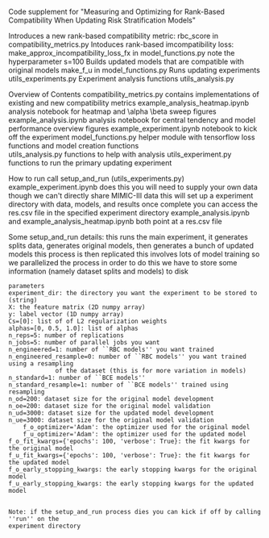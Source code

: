 Code supplement for
"Measuring and Optimizing for Rank-Based Compatibility When Updating 
Risk Stratification Models"

Introduces a new rank-based compatibility metric: 
	rbc_score in compatibility_metrics.py
Intoduces rank-based imcompatibility loss:
	make_approx_incompatibility_loss_fx in model_functions.py
	note the hyperparameter s=100
Builds updated models that are compatible with original models
	make_f_u in model_functions.py
Runs updating experiments
	utils_experiments.py
Experiment analysis functions
	utils_analysis.py


Overview of Contents
	compatibility_metrics.py 
		contains implementations of existing and new compatibility metrics
	example_analysis_heatmap.ipynb
		analysis notebook for heatmap and \alpha \beta sweep figures	example_analysis.ipynb
		analysis notebook for central tendency and model performance overview figures	example_experiment.ipynb
		notebook to kick off the experiment	model_functions.py
		helper module with tensorflow loss functions and model creation functions			utils_analysis.py
		functions to help with analysis	utils_experiment.py
		functions to run the primary updating experiment


How to run
	call setup_and_run (utils_experiments.py)
		example_experiment.ipynb does this 
		you will need to supply your own data though
		we can't directly share MIMIC-III data
		this will set up a experiment directory with data, models, and results
	once complete you can access the res.csv file in the specified experiment directory
		example_analysis.ipynb and example_analysis_heatmap.ipynb both point
		at a res.csv file

Some setup_and_run details:
	this runs the main experiment, it generates splits data, generates original models,
	then generates a bunch of updated models
	this process is then replicated
	this involves lots of model training
	so we parallelized the process
	in order to do this we have to store some information (namely dataset splits and
	models) to disk

	parameters
	experiment_dir: the directory you want the experiment to be stored to (string)
	X: the feature matrix (2D numpy array)
	y: label vector (1D numpy array)
	Cs=[0]: list of of L2 regularization weights
	alphas=[0, 0.5, 1.0]: list of alphas
	n_reps=5: number of replications
	n_jobs=5: number of parallel jobs you want
	n_engineered=1: number of ``RBC models'' you want trained
	n_engineered_resample=0: number of ``RBC models'' you want trained using a resampling
				 of the dataset (this is for more variation in models)
	n_standard=1: number of ``BCE models''
	n_standard_resample=1: number of ``BCE models'' trained using resampling
	n_od=200: dataset size for the original model development
	n_oe=200: dataset size for the original model validation
	n_ud=3000: dataset size for the updated model development
	n_ue=3000: dataset size for the original model validation
        f_o_optimizer='Adam': the optimizer used for the original model
        f_u_optimizer='Adam': the optimizer used for the updated model
	f_o_fit_kwargs={'epochs': 100, 'verbose': True}: the fit kwargs for the original model
	f_u_fit_kwargs={'epochs': 100, 'verbose': True}: the fit kwargs for the updated model
	f_o_early_stopping_kwargs: the early stopping kwargs for the original model
	f_u_early_stopping_kwargs: the early stopping kwargs for the updated model


	Note: if the setup_and_run process dies you can kick if off by calling ''run'' on the 
	experiment directory

